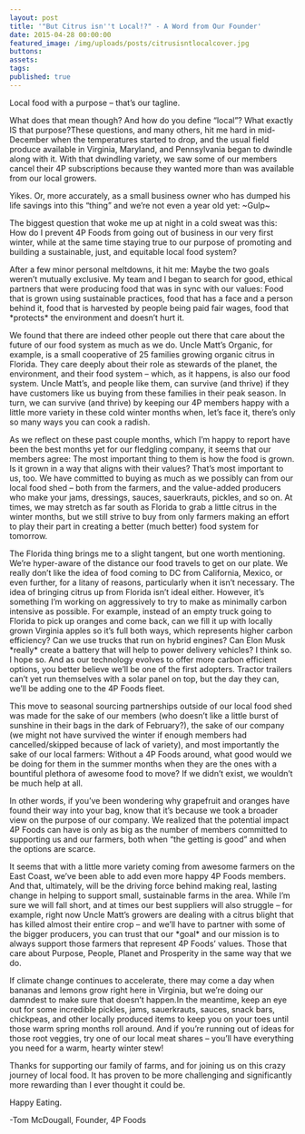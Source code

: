 ```yaml
---
layout: post
title: '"But Citrus isn''t Local!?" - A Word from Our Founder'
date: 2015-04-28 00:00:00
featured_image: /img/uploads/posts/citrusisntlocalcover.jpg
buttons:
assets:
tags:
published: true
---
```


<div class="editable"><p>Local food with a purpose &ndash; that&rsquo;s our tagline.</p><p>What does that mean though? And how do you define &ldquo;local&rdquo;? What exactly IS that purpose?These questions, and many others, hit me hard in mid-December when the temperatures started to drop, and the usual field produce available in Virginia, Maryland, and Pennsylvania began to dwindle along with it. With that dwindling variety, we saw some of our members cancel their 4P subscriptions because they wanted more than was available from our local growers.</p><p>Yikes. Or, more accurately, as a small business owner who has dumped his life savings into this &ldquo;thing&rdquo; and we&rsquo;re not even a year old yet: ~Gulp~</p><p>The biggest question that woke me up at night in a cold sweat was this: How do I prevent 4P Foods from going out of business in our very first winter, while at the same time staying true to our purpose of promoting and building a sustainable, just, and equitable local food system?</p><p>After a few minor personal meltdowns, it hit me: Maybe the two goals weren&rsquo;t mutually exclusive. My team and I began to search for good, ethical partners that were producing food that was in sync with our values: Food that is grown using sustainable practices, food that has a face and a person behind it, food that is harvested by people being paid fair wages, food that *protects* the environment and doesn&rsquo;t hurt it.</p><p>We found that there are indeed other people out there that care about the future of our food system as much as we do. Uncle Matt&rsquo;s Organic, for example, is a small cooperative of 25 families growing organic citrus in Florida. They care deeply about their role as stewards of the planet, the environment, and their food system &ndash; which, as it happens, is also our food system. Uncle Matt&rsquo;s, and people like them, can survive (and thrive) if they have customers like us buying from these families in their peak season. In turn, we can survive (and thrive) by keeping our 4P members happy with a little more variety in these cold winter months when, let&rsquo;s face it, there&rsquo;s only so many ways you can cook a radish.</p><p>As we reflect on these past couple months, which I&rsquo;m happy to report have been the best months yet for our fledgling company, it seems that our members agree: The most important thing to them is how the food is grown. Is it grown in a way that aligns with their values? That&rsquo;s most important to us, too. We have committed to buying as much as we possibly can from our local food shed &ndash; both from the farmers, and the value-added producers who make your jams, dressings, sauces, sauerkrauts, pickles, and so on. At times, we may stretch as far south as Florida to grab a little citrus in the winter months, but we still strive to buy from only farmers making an effort to play their part in creating a better (much better) food system for tomorrow.</p><p>The Florida thing brings me to a slight tangent, but one worth mentioning. We&rsquo;re hyper-aware of the distance our food travels to get on our plate. We really don&rsquo;t like the idea of food coming to DC from California, Mexico, or even further, for a litany of reasons, particularly when it isn&rsquo;t necessary. The idea of bringing citrus up from Florida isn&rsquo;t ideal either. However, it&rsquo;s something I&rsquo;m working on aggressively to try to make as minimally carbon intensive as possible. For example, instead of an empty truck going to Florida to pick up oranges and come back, can we fill it up with locally grown Virginia apples so it&rsquo;s full both ways, which represents higher carbon efficiency? Can we use trucks that run on hybrid engines? Can Elon Musk *really* create a battery that will help to power delivery vehicles? I think so. I hope so. And as our technology evolves to offer more carbon efficient options, you better believe we&rsquo;ll be one of the first adopters. Tractor trailers can&rsquo;t yet run themselves with a solar panel on top, but the day they can, we&rsquo;ll be adding one to the 4P Foods fleet.</p><p>This move to seasonal sourcing partnerships outside of our local food shed was made for the sake of our members (who doesn&rsquo;t like a little burst of sunshine in their bags in the dark of February?), the sake of our company (we might not have survived the winter if enough members had cancelled/skipped because of lack of variety), and most importantly the sake of our local farmers: Without a 4P Foods around, what good would we be doing for them in the summer months when they are the ones with a bountiful plethora of awesome food to move? If we didn&rsquo;t exist, we wouldn&rsquo;t be much help at all.</p><p>In other words, if you&rsquo;ve been wondering why grapefruit and oranges have found their way into your bag, know that it&rsquo;s because we took a broader view on the purpose of our company. We realized that the potential impact 4P Foods can have is only as big as the number of members committed to supporting us and our farmers, both when &ldquo;the getting is good&rdquo; and when the options are scarce.</p><p>It seems that with a little more variety coming from awesome farmers on the East Coast, we&rsquo;ve been able to add even more happy 4P Foods members. And that, ultimately, will be the driving force behind making real, lasting change in helping to support small, sustainable farms in the area. While I&rsquo;m sure we will fall short, and at times our best suppliers will also struggle &ndash; for example, right now Uncle Matt&rsquo;s growers are dealing with a citrus blight that has killed almost their entire crop &ndash; and we&rsquo;ll have to partner with some of the bigger producers, you can trust that our *goal* and our mission is to always support those farmers that represent 4P Foods&rsquo; values. Those that care about Purpose, People, Planet and Prosperity in the same way that we do.</p><p>If climate change continues to accelerate, there may come a day when bananas and lemons grow right here in Virginia, but we&rsquo;re doing our damndest to make sure that doesn&rsquo;t happen.In the meantime, keep an eye out for some incredible pickles, jams, sauerkrauts, sauces, snack bars, chickpeas, and other locally produced items to keep you on your toes until those warm spring months roll around. And if you&rsquo;re running out of ideas for those root veggies, try one of our local meat shares &ndash; you&rsquo;ll have everything you need for a warm, hearty winter stew!</p><p>Thanks for supporting our family of farms, and for joining us on this crazy journey of local food. It has proven to be more challenging and significantly more rewarding than I ever thought it could be.</p><p>Happy Eating.</p><p>-Tom McDougall, Founder, 4P Foods</p></div>